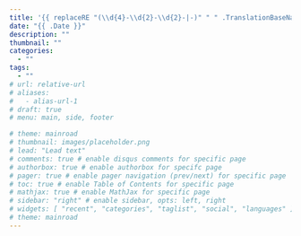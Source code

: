 ```yaml
---
title: '{{ replaceRE "(\\d{4}-\\d{2}-\\d{2}-|-)" " " .TranslationBaseName | strings.TrimLeft " " | strings.TrimRight " " | title }}'
date: "{{ .Date }}"
description: ""
thumbnail: ""
categories:
  - ""
tags:
  - ""
# url: relative-url
# aliases:
#   - alias-url-1
# draft: true
# menu: main, side, footer

# theme: mainroad
# thumbnail: images/placeholder.png
# lead: "Lead text"
# comments: true # enable disqus comments for specific page
# authorbox: true # enable authorbox for specifc page
# pager: true # enable pager navigation (prev/next) for specific page
# toc: true # enable Table of Contents for specific page
# mathjax: true # enable MathJax for specific page
# sidebar: "right" # enable sidebar, opts: left, right
# widgets: [ "recent", "categories", "taglist", "social", "languages" ] # enable sidebar widgets in given order
# theme: mainroad
---
```

